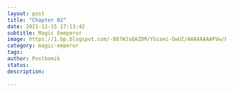 ```yaml
---
layout: post
title: "Chapter 02"
date: 2021-12-15 17:13:42
subtitle: Magic Emeperor
image: https://1.bp.blogspot.com/-B87WJsQAZDM/YGcaei-OwUI/AAAAAAAAPVw/ENAv6anu0-Y37-182_i_Jx_k52nDE15dwCLcBGAsYHQ/s72-c/path-of-the-shaman-915203-FDmR0W1b.jpg
category: magic-emperor
tags:
author: Postkomik
status: 
description: 
 
---
```

